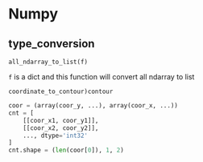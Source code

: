 # Numpy

## type_conversion

`all_ndarray_to_list(f)`

`f` is a dict and this function will convert all ndarray to list

`coordinate_to_contour)contour`

```python
coor = (array(coor_y, ...), array(coor_x, ...))
cnt = [
    [[coor_x1, coor_y1]],
    [[coor_x2, coor_y2]],
    ..., dtype='int32'
]
cnt.shape = (len(coor[0]), 1, 2)
```